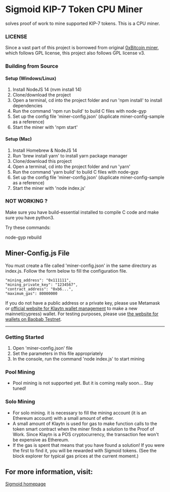 # Sigmoid KIP-7 Token CPU Miner

solves proof of work to mine supported KIP-7 tokens. This is a CPU miner.

### LICENSE

Since a vast part of this project is borrowed from original [0xBitcoin miner](https://github.com/0xbitcoin/0xbitcoin-miner), which follows GPL license, this project also follows GPL license v3.

### Building from Source

#### Setup (Windows/Linux)
1. Install NodeJS 14 (nvm install 14)
2. Clone/download the project
3. Open a terminal, cd into the project folder and run 'npm install' to install dependencies
4. Run the command 'npm run build' to build C files with node-gyp
5. Set up the config file 'miner-config.json' (duplicate miner-config-sample as a reference)
6. Start the miner with 'npm start'

#### Setup (Mac)
1. Install Homebrew & NodeJS 14
2. Run 'brew install yarn' to install yarn package manager
3. Clone/download this project
4. Open a terminal, cd into the project folder and run 'yarn'  
5. Run the command 'yarn build' to build C files with node-gyp
6. Set up the config file 'miner-config.json' (duplicate miner-config-sample as a reference)
7. Start the miner with 'node index.js'


### NOT WORKING ?
Make sure you have build-essential installed to compile C code and make sure you have python3.

Try these commands:

  node-gyp rebuild
  

## Miner-Config.js File

You must create a file called 'miner-config.json' in the same directory as index.js. Follow the form below to fill the configuration file. 

    "mining_address": "0x111111",
    "mining_private_key": "1234567",
    "contract_address": "0xb6...",
    "maximum_gas": 80000000
    

If you do not have a public address or a private key, please use Metamask or [official website for Klaytn wallet management](https://wallet.klaytn.com/) to make a new mainnet(cypress) wallet. For testing purposes, please use [the website for wallets on Baobab Testnet](https://baobab.wallet.klaytn.com/).

---------------

### Getting Started
1. Open 'miner-config.json' file
2. Set the parameters in this file appropriately
3. In the console, run the command 'node index.js' to start mining


### Pool Mining
- Pool mining is not supported yet. But it is coming really soon... Stay tuned!


### Solo Mining
- For solo mining. it is necessary to fill the mining account (it is an Ethereum account) with a small amount of ether.  
- A small amount of Klaytn is used for gas to make function calls to the token smart contract when the miner finds a solution to the Proof of Work. Since Klaytn is a POS cryptocurrency, the transaction fee won't be expensive as Ethereum.
- If the gas is spent that means that you have found a solution! If you were the first to find it, you will be rewarded with Sigmoid tokens. (See the block explorer for typical gas prices at the current moment.)


## For more information, visit:
[Sigmoid homepage](https://sigmoid-token.github.io)
